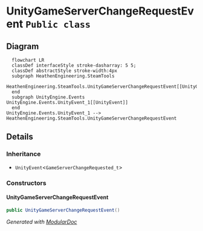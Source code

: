 # UnityGameServerChangeRequestEvent `Public class`

## Diagram
```mermaid
  flowchart LR
  classDef interfaceStyle stroke-dasharray: 5 5;
  classDef abstractStyle stroke-width:4px
  subgraph HeathenEngineering.SteamTools
  HeathenEngineering.SteamTools.UnityGameServerChangeRequestEvent[[UnityGameServerChangeRequestEvent]]
  end
  subgraph UnityEngine.Events
UnityEngine.Events.UnityEvent_1[[UnityEvent]]
  end
UnityEngine.Events.UnityEvent_1 --> HeathenEngineering.SteamTools.UnityGameServerChangeRequestEvent
```

## Details
### Inheritance
 - `UnityEvent`&lt;`GameServerChangeRequested_t`&gt;

### Constructors
#### UnityGameServerChangeRequestEvent
```csharp
public UnityGameServerChangeRequestEvent()
```

*Generated with* [*ModularDoc*](https://github.com/hailstorm75/ModularDoc)
